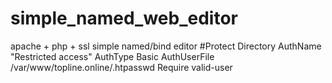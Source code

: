 # simple_named_web_editor
apache + php + ssl simple named/bind editor
#Protect Directory
AuthName "Restricted access"
AuthType Basic
AuthUserFile /var/www/topline.online/.htpasswd
Require valid-user
